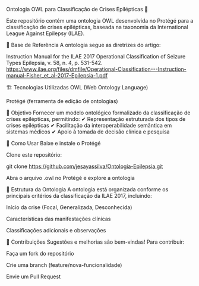 Ontologia OWL para Classificação de Crises Epilépticas 🧠 

Este repositório contém uma ontologia OWL desenvolvida no Protégé para a classificação de crises epilépticas, baseada na taxonomia da International League Against Epilepsy (ILAE).

📖 Base de Referência
A ontologia segue as diretrizes do artigo:

Instruction Manual for the ILAE 2017 Operational Classification of Seizure Types
Epilepsia, v. 58, n. 4, p. 531-542.
https://www.ilae.org/files/dmfile/Operational-Classification---Instruction-manual-Fisher_et_al-2017-Epilepsia-1.pdf

🏗️ Tecnologias Utilizadas
OWL (Web Ontology Language)

Protégé (ferramenta de edição de ontologias)

🎯 Objetivo
Fornecer um modelo ontológico formalizado da classificação de crises epilépticas, permitindo:
✔ Representação estruturada dos tipos de crises epilépticas
✔ Facilitação da interoperabilidade semântica em sistemas médicos
✔ Apoio à tomada de decisão clínica e pesquisa

🚀 Como Usar
Baixe e instale o Protégé

Clone este repositório:

git clone https://github.com/jesayassilva/Ontologia-Epilepsia.git

Abra o arquivo .owl no Protégé e explore a ontologia

📌 Estrutura da Ontologia
A ontologia está organizada conforme os principais critérios da classificação da ILAE 2017, incluindo:

Início da crise (Focal, Generalizada, Desconhecida)

Características das manifestações clínicas

Classificações adicionais e observações

🤝 Contribuições
Sugestões e melhorias são bem-vindas! Para contribuir:

Faça um fork do repositório

Crie uma branch (feature/nova-funcionalidade)

Envie um Pull Request
